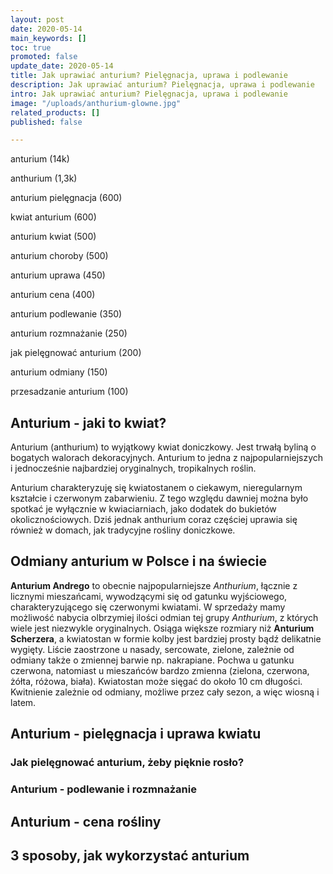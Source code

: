 ```yaml
---
layout: post
date: 2020-05-14
main_keywords: []
toc: true
promoted: false
update_date: 2020-05-14
title: Jak uprawiać anturium? Pielęgnacja, uprawa i podlewanie
description: Jak uprawiać anturium? Pielęgnacja, uprawa i podlewanie
intro: Jak uprawiać anturium? Pielęgnacja, uprawa i podlewanie
image: "/uploads/anthurium-glowne.jpg"
related_products: []
published: false

---
```

anturium (14k)

anthurium (1,3k)

anturium pielęgnacja (600)

kwiat anturium (600)

anturium kwiat (500)

anturium choroby (500)

anturium uprawa (450)

anturium cena (400)

anturium podlewanie (350)

anturium rozmnażanie (250)

jak pielęgnować anturium (200)

anturium odmiany (150)

przesadzanie anturium (100)

## Anturium - jaki to kwiat?

Anturium (anthurium) to wyjątkowy kwiat doniczkowy. Jest trwałą byliną o bogatych walorach dekoracyjnych. Anturium to jedna z najpopularniejszych i jednocześnie najbardziej oryginalnych, tropikalnych roślin. 

Anturium charakteryzuję się kwiatostanem o ciekawym, nieregularnym kształcie i czerwonym zabarwieniu. Z tego względu dawniej można było spotkać je wyłącznie w kwiaciarniach, jako dodatek do bukietów okolicznościowych. Dziś jednak anthurium coraz częściej uprawia się również w domach, jak tradycyjne rośliny doniczkowe.

## Odmiany anturium w Polsce i na świecie

**Anturium Andrego** to obecnie najpopularniejsze _Anthurium_, łącznie z licznymi mieszańcami, wywodzącymi się od gatunku wyjściowego, charakteryzującego się czerwonymi kwiatami. W sprzedaży mamy możliwość nabycia olbrzymiej ilości odmian tej grupy _Anthurium_, z których wiele jest niezwykle oryginalnych. Osiąga większe rozmiary niż **Anturium Scherzera**, a kwiatostan w formie kolby jest bardziej prosty bądź delikatnie wygięty. Liście zaostrzone u nasady, sercowate, zielone, zależnie od odmiany także o zmiennej barwie np. nakrapiane. Pochwa u gatunku czerwona, natomiast u mieszańców bardzo zmienna (zielona, czerwona, żółta, różowa, biała). Kwiatostan może sięgać do około 10 cm długości. Kwitnienie zależnie od odmiany, możliwe przez cały sezon, a więc wiosną i latem.

## Anturium - pielęgnacja i uprawa kwiatu

### Jak pielęgnować anturium, żeby pięknie rosło?

### Anturium - podlewanie i rozmnażanie

## Anturium - cena rośliny

## 3 sposoby, jak wykorzystać anturium